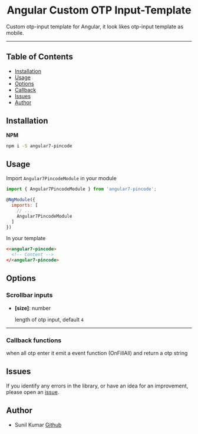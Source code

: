 <p align="center">
  <h1 align="center">Angular Custom OTP Input-Template</h1>
</p>

Custom otp-input template for Angular, it look likes otp-input template as mobile.

___

## Table of Contents

- [Installation](#installation)
- [Usage](#usage)
- [Options](#options)
- [Callback](#function)
- [Issues](#issues)
- [Author](#author)

<a name="installation"/>

## Installation

**NPM**

```bash
npm i -S angular7-pincode
```

<a name="usage"/>

## Usage

Import `Angular7PincodeModule` in your module

```js
import { Angular7PincodeModule } from 'angular7-pincode';

@NgModule({
  imports: [
    // ...
    Angular7PincodeModule
  ]
})
```

In your template

```html
<<angular7-pincode>
  <!-- Content -->
</<angular7-pincode>
```

<a name="options">

## Options

### Scrollbar inputs

- **[size]**: number

  length of otp input, default `4`


***

<a name="function"> 

### Callback functions

when all otp enter it emit a event function (OnFillAll) and return a otp string

<a name="issues"/>

## Issues

If you identify any errors in the library, or have an idea for an improvement, please open an [issue](https://github.com/skmahala/angular7-pincode/issues).

<a name="author"/>

## Author

- Sunil Kumar [Github](https://github.com/skmahala)